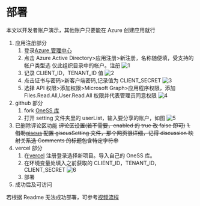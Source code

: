 # 部署

本文以开发者账户演示，其他账户只要能在 Azure 创建应用就行

1. 应用注册部分
   1. 登录[Azure 管理中心](http://aad.portal.azure.com)
   2. 点击 Azure Active Directory>应用注册>新注册，名称随便填，受支持的帐户类型选 仅此组织目录中的帐户。注册
      ![1](https://oness.dzaaaaaa.com/DeployImage/1.png)
   3. 记录 CLIENT_ID，TENANT_ID 值
      ![2](https://oness.dzaaaaaa.com/DeployImage/2.png)
   4. 点击证书与密码>新客户端密码,记录值为 CLIENT_SECRET
      ![3](https://oness.dzaaaaaa.com/DeployImage/3.png)
   5. 选择 API 权限>添加权限>Microsoft Graph>应用程序权限，添加 Files.Read.All,User.Read.All 权限并代表管理员同意权限
      ![4](https://oness.dzaaaaaa.com/DeployImage/4.png)
2. github 部分
   1. fork [OneSS 库](https://github.com/Tualin14/OneSS)
   2. 打开 setting 文件夹里的 userList，输入要分享的账户，如图
      ![5](https://oness.dzaaaaaa.com/DeployImage/5.png)
3. 已删除评论区功能
   ~~评论区设置(若不需要，enabled 的 true 改 false 即可)~~
   ~~1. 借助[giscus](https://giscus.app) 配置 giscusSetting 文件，那个网页很详细，记得 discussion 映射关系选 Comments 的标题包含特定字符串~~
4. vercel 部分
   1. 在[vercel](https://vercel.com/new) 注册登录选择新项目。导入自己的 OneSS 库。
   2. 在环境变量处填入之前获取的 CLIENT_ID，TENANT_ID，CLIENT_SECRET
      ![6](https://oness.dzaaaaaa.com/DeployImage/6.png)
   3. 部署
5. 成功后及可访问

若根据 Readme 无法成功部署，可参考[视频流程](https://www.bilibili.com/video/BV1SZ4y1d73v/)

